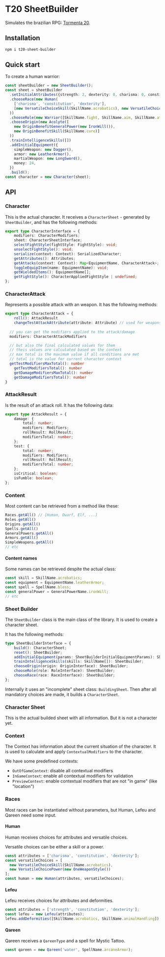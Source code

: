 # T20 SheetBuilder

Simulates the brazilian RPG: [Tormenta 20](https://jamboeditora.com.br/produto/tormenta20-edicao-jogo-do-ano-digital/).

## Installation

```sh
npm i t20-sheet-builder
```

## Quick start

To create a human warrior:

```ts
const sheetBuilder = new SheetBuilder();
const sheet = sheetBuilder
  .setInitialAttributes({strength: 2, dexterity: 0, charisma: 0, constitution: 0, intelligence: 0, wisdom: 2})
  .chooseRace(new Human(
    ['charisma', 'constitution', 'dexterity'], 
    [new VersatileChoiceSkill(SkillName.acrobatics), new VersatileChoicePower(new OneWeaponStyle())] 
  ))
  .chooseRole(new Warrior([SkillName.fight, SkillName.aim, SkillName.athletics]))
  .chooseOrigin(new Acolyte([
    new OriginBenefitGeneralPower(new IronWill()), 
    new OriginBenefitSkill(SkillName.cure)]
  ))
  .trainIntelligenceSkills([])
  .addInitialEquipment({
    simpleWeapon: new Dagger(),
    armor: new LeatherArmor(),
    martialWeapon: new LongSword(),
    money: 24,
  })
  .build();
const character = new Character(sheet);
```
## API
### Character

This is the actual character. It receives a `CharacterSheet` - generated by `SheetBuilder`, and has the following methods:

```ts
export type CharacterInterface = {
	modifiers: CharacterModifiers;
	sheet: CharacterSheetInterface;
	selectFightStyle(fightStyle: FightStyle): void;
	unselectFightStyle(): void;
	serialize(context: Context): SerializedCharacter;
	getAttributes(): Attributes;
	getAttacks(context: Context): Map<EquipmentName, CharacterAttack>;
	toggleEquipItem(name: EquipmentName): void;
	getWieldedItems(): EquipmentName[];
	getFightStyle(): CharacterAppliedFightStyle | undefined;
};
```

### CharacterAttack

Represents a possible attack with an weapon. It has the following methods:

```ts
export type CharacterAttack = {
	roll(): AttackResult 
	changeTestAttackAttribute(attribute: Attribute) // used for weapons that allow to change the used attribute
	
  // you can get the modifiers applied to the attack/damage
  modifiers: CharacterAttackModifiers

  // but also the final calculated values for them
  // theis values are calculated based on the context
  // max total is the maximum value if all conditions are met
  // total is the value for current character context
  getTestModifiersMaxTotal(): number
	getTestModifiersTotal(): number
	getDamageModifiersMaxTotal(): number
	getDamageModifiersTotal(): number
}
```

### AttackResult

Is the result of an attack roll. It has the following data:

```ts
export type AttackResult = {
	damage: {
		total: number;
		modifiers: Modifiers;
		rollResult: RollResult;
		modifiersTotal: number;
	};
	test: {
		total: number;
		modifiers: Modifiers;
		rollResult: RollResult;
		modifiersTotal: number;
	};
	isCritical: boolean;
	isFumble: boolean;
};
```

### Content

Most content can be retrieved from a method like these:

```ts
Races.getAll() // [Human, Dwarf, Elf, ...]
Roles.getAll()
Origins.getAll()
Spells.getAll()
GeneralPowers.getAll()
Armors.getAll()
SimpleWeapons.getAll()
// etc
```

#### Content names

Some names can be retrieved despite the actual class:

```ts
const skill = SkillName.acrobatics;
const equipment = EquipmentName.leatherArmor;
const spell = SpellName.bless;
const generalPower = GeneralPowerName.ironWill;
// etc
```

### Sheet Builder

The `SheetBuilder` class is the main class of the library. It is used to create a character sheet.

It has the following methods:

```ts
type SheetBuilderInterface = {
	build(): CharacterSheet;
	reset(): SheetBuilder;
	addInitialEquipment(params: SheetBuilderInitialEquipmentParams): SheetBuilder;
	trainIntelligenceSkills(skills: SkillName[]): SheetBuilder;
	chooseOrigin(origin: OriginInterface): SheetBuilder;
	chooseRole(role: RoleInterface): SheetBuilder;
	chooseRace(race: RaceInterface): SheetBuilder;
};
```

Internally it uses an "incomplete" sheet class: `BuildingSheet`. Then after all mandatory choices are made, it builds a `CharacterSheet`.

### Character Sheet

This is the actual builded sheet with all information. But it is not a character yet.


### Context

The Context has information about the current situation of the character. It is used to calculate and apply `ContextualModifiers` to the character.

We have some predefined contexts:

- `OutOfGameContext`: disable all contextual modifiers
- `InGameContext`: enable all contextual modifiers for validation
- `PreviewContext`: enable contextual modifiers that are not "in game" (like "location")

### Races

Most races can be instantiated without parameters, but Human, Lefeu and Qareen need some input.

#### Human

Human receives choices for attributes and versatile choices.

Versatile choices can be either a skill or a power.

```ts
const attributes = ['charisma', 'constitution', 'dexterity'];
const versatileChoices = [
  new VersatileChoiceSkill(SkillName.acrobatics), 
  new VersatileChoicePower(new OneWeaponStyle())
]; 
const human = new Human(attributes, versatileChoices);
```

#### Lefeu

Lefeu receives choices for attributes and deformities.

```ts
const attributes = ['strength', 'constitution', 'dexterity'];
const lefeu = new Lefeu(attributes);
lefeu.addDeformities([SkillName.acrobatics, SkillName.animalHandling]);
```

#### Qareen

Qareen receives a `QareenType` and a spell for Mystic Tattoo.

```ts
const qareen = new Qareen('water', SpellName.arcaneArmor);
```
